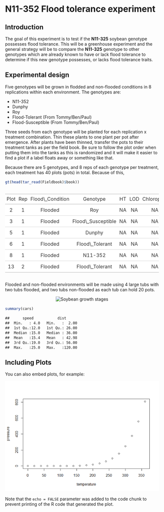 N11-352 Flood tolerance experiment
================

## Introduction

The goal of this experiment is to test if the **N11-325** soybean
genotype possesses flood tolerance. This will be a greenhouse experiment
and the general strategy will be to compare the **N11-325** genotype to
other genotypes which are already known to have or lack flood tolerance
to determine if this new genotype possesses, or lacks flood tolerance
traits.

## Experimental design

Five genotypes will be grown in flodded and non-flooded conditions in 8
replications within each environment. The genotypes are:

-   N11-352
-   Dunphy
-   Roy
-   Flood-Tolerant (From Tommy/Ben/Paul)
-   Flood-Susceptible (From Tommy/Ben/Paul)

Three seeds from each genotype will be planted for each replication x
treatment combination. Thin these plants to one plant per pot after
emergence. After plants have been thinned, transfer the pots to their
treatment tanks as per the field book. Be sure to follow the plot order
when putting them into the tanks as this is randomized and it will make
it easier to find a plot if a label floats away or something like that.

Because there are 5 genotypes, and 8 reps of each genotype per
treatment, each treatment has 40 plots (pots) in total. Because of this,

``` r
gt(head(tar_read(Fieldbook)$book))
```

<!--html_preserve-->
<style>html {
  font-family: -apple-system, BlinkMacSystemFont, 'Segoe UI', Roboto, Oxygen, Ubuntu, Cantarell, 'Helvetica Neue', 'Fira Sans', 'Droid Sans', Arial, sans-serif;
}

#jtbpntrkbi .gt_table {
  display: table;
  border-collapse: collapse;
  margin-left: auto;
  margin-right: auto;
  color: #333333;
  font-size: 16px;
  font-weight: normal;
  font-style: normal;
  background-color: #FFFFFF;
  width: auto;
  border-top-style: solid;
  border-top-width: 2px;
  border-top-color: #A8A8A8;
  border-right-style: none;
  border-right-width: 2px;
  border-right-color: #D3D3D3;
  border-bottom-style: solid;
  border-bottom-width: 2px;
  border-bottom-color: #A8A8A8;
  border-left-style: none;
  border-left-width: 2px;
  border-left-color: #D3D3D3;
}

#jtbpntrkbi .gt_heading {
  background-color: #FFFFFF;
  text-align: center;
  border-bottom-color: #FFFFFF;
  border-left-style: none;
  border-left-width: 1px;
  border-left-color: #D3D3D3;
  border-right-style: none;
  border-right-width: 1px;
  border-right-color: #D3D3D3;
}

#jtbpntrkbi .gt_title {
  color: #333333;
  font-size: 125%;
  font-weight: initial;
  padding-top: 4px;
  padding-bottom: 4px;
  border-bottom-color: #FFFFFF;
  border-bottom-width: 0;
}

#jtbpntrkbi .gt_subtitle {
  color: #333333;
  font-size: 85%;
  font-weight: initial;
  padding-top: 0;
  padding-bottom: 4px;
  border-top-color: #FFFFFF;
  border-top-width: 0;
}

#jtbpntrkbi .gt_bottom_border {
  border-bottom-style: solid;
  border-bottom-width: 2px;
  border-bottom-color: #D3D3D3;
}

#jtbpntrkbi .gt_col_headings {
  border-top-style: solid;
  border-top-width: 2px;
  border-top-color: #D3D3D3;
  border-bottom-style: solid;
  border-bottom-width: 2px;
  border-bottom-color: #D3D3D3;
  border-left-style: none;
  border-left-width: 1px;
  border-left-color: #D3D3D3;
  border-right-style: none;
  border-right-width: 1px;
  border-right-color: #D3D3D3;
}

#jtbpntrkbi .gt_col_heading {
  color: #333333;
  background-color: #FFFFFF;
  font-size: 100%;
  font-weight: normal;
  text-transform: inherit;
  border-left-style: none;
  border-left-width: 1px;
  border-left-color: #D3D3D3;
  border-right-style: none;
  border-right-width: 1px;
  border-right-color: #D3D3D3;
  vertical-align: bottom;
  padding-top: 5px;
  padding-bottom: 6px;
  padding-left: 5px;
  padding-right: 5px;
  overflow-x: hidden;
}

#jtbpntrkbi .gt_column_spanner_outer {
  color: #333333;
  background-color: #FFFFFF;
  font-size: 100%;
  font-weight: normal;
  text-transform: inherit;
  padding-top: 0;
  padding-bottom: 0;
  padding-left: 4px;
  padding-right: 4px;
}

#jtbpntrkbi .gt_column_spanner_outer:first-child {
  padding-left: 0;
}

#jtbpntrkbi .gt_column_spanner_outer:last-child {
  padding-right: 0;
}

#jtbpntrkbi .gt_column_spanner {
  border-bottom-style: solid;
  border-bottom-width: 2px;
  border-bottom-color: #D3D3D3;
  vertical-align: bottom;
  padding-top: 5px;
  padding-bottom: 6px;
  overflow-x: hidden;
  display: inline-block;
  width: 100%;
}

#jtbpntrkbi .gt_group_heading {
  padding: 8px;
  color: #333333;
  background-color: #FFFFFF;
  font-size: 100%;
  font-weight: initial;
  text-transform: inherit;
  border-top-style: solid;
  border-top-width: 2px;
  border-top-color: #D3D3D3;
  border-bottom-style: solid;
  border-bottom-width: 2px;
  border-bottom-color: #D3D3D3;
  border-left-style: none;
  border-left-width: 1px;
  border-left-color: #D3D3D3;
  border-right-style: none;
  border-right-width: 1px;
  border-right-color: #D3D3D3;
  vertical-align: middle;
}

#jtbpntrkbi .gt_empty_group_heading {
  padding: 0.5px;
  color: #333333;
  background-color: #FFFFFF;
  font-size: 100%;
  font-weight: initial;
  border-top-style: solid;
  border-top-width: 2px;
  border-top-color: #D3D3D3;
  border-bottom-style: solid;
  border-bottom-width: 2px;
  border-bottom-color: #D3D3D3;
  vertical-align: middle;
}

#jtbpntrkbi .gt_from_md > :first-child {
  margin-top: 0;
}

#jtbpntrkbi .gt_from_md > :last-child {
  margin-bottom: 0;
}

#jtbpntrkbi .gt_row {
  padding-top: 8px;
  padding-bottom: 8px;
  padding-left: 5px;
  padding-right: 5px;
  margin: 10px;
  border-top-style: solid;
  border-top-width: 1px;
  border-top-color: #D3D3D3;
  border-left-style: none;
  border-left-width: 1px;
  border-left-color: #D3D3D3;
  border-right-style: none;
  border-right-width: 1px;
  border-right-color: #D3D3D3;
  vertical-align: middle;
  overflow-x: hidden;
}

#jtbpntrkbi .gt_stub {
  color: #333333;
  background-color: #FFFFFF;
  font-size: 100%;
  font-weight: initial;
  text-transform: inherit;
  border-right-style: solid;
  border-right-width: 2px;
  border-right-color: #D3D3D3;
  padding-left: 12px;
}

#jtbpntrkbi .gt_summary_row {
  color: #333333;
  background-color: #FFFFFF;
  text-transform: inherit;
  padding-top: 8px;
  padding-bottom: 8px;
  padding-left: 5px;
  padding-right: 5px;
}

#jtbpntrkbi .gt_first_summary_row {
  padding-top: 8px;
  padding-bottom: 8px;
  padding-left: 5px;
  padding-right: 5px;
  border-top-style: solid;
  border-top-width: 2px;
  border-top-color: #D3D3D3;
}

#jtbpntrkbi .gt_grand_summary_row {
  color: #333333;
  background-color: #FFFFFF;
  text-transform: inherit;
  padding-top: 8px;
  padding-bottom: 8px;
  padding-left: 5px;
  padding-right: 5px;
}

#jtbpntrkbi .gt_first_grand_summary_row {
  padding-top: 8px;
  padding-bottom: 8px;
  padding-left: 5px;
  padding-right: 5px;
  border-top-style: double;
  border-top-width: 6px;
  border-top-color: #D3D3D3;
}

#jtbpntrkbi .gt_striped {
  background-color: rgba(128, 128, 128, 0.05);
}

#jtbpntrkbi .gt_table_body {
  border-top-style: solid;
  border-top-width: 2px;
  border-top-color: #D3D3D3;
  border-bottom-style: solid;
  border-bottom-width: 2px;
  border-bottom-color: #D3D3D3;
}

#jtbpntrkbi .gt_footnotes {
  color: #333333;
  background-color: #FFFFFF;
  border-bottom-style: none;
  border-bottom-width: 2px;
  border-bottom-color: #D3D3D3;
  border-left-style: none;
  border-left-width: 2px;
  border-left-color: #D3D3D3;
  border-right-style: none;
  border-right-width: 2px;
  border-right-color: #D3D3D3;
}

#jtbpntrkbi .gt_footnote {
  margin: 0px;
  font-size: 90%;
  padding: 4px;
}

#jtbpntrkbi .gt_sourcenotes {
  color: #333333;
  background-color: #FFFFFF;
  border-bottom-style: none;
  border-bottom-width: 2px;
  border-bottom-color: #D3D3D3;
  border-left-style: none;
  border-left-width: 2px;
  border-left-color: #D3D3D3;
  border-right-style: none;
  border-right-width: 2px;
  border-right-color: #D3D3D3;
}

#jtbpntrkbi .gt_sourcenote {
  font-size: 90%;
  padding: 4px;
}

#jtbpntrkbi .gt_left {
  text-align: left;
}

#jtbpntrkbi .gt_center {
  text-align: center;
}

#jtbpntrkbi .gt_right {
  text-align: right;
  font-variant-numeric: tabular-nums;
}

#jtbpntrkbi .gt_font_normal {
  font-weight: normal;
}

#jtbpntrkbi .gt_font_bold {
  font-weight: bold;
}

#jtbpntrkbi .gt_font_italic {
  font-style: italic;
}

#jtbpntrkbi .gt_super {
  font-size: 65%;
}

#jtbpntrkbi .gt_footnote_marks {
  font-style: italic;
  font-size: 65%;
}
</style>

<div id="jtbpntrkbi"
style="overflow-x:auto;overflow-y:auto;width:auto;height:auto;">

<table class="gt_table">
<thead class="gt_col_headings">
<tr>
<th class="gt_col_heading gt_columns_bottom_border gt_center" rowspan="1" colspan="1">
Plot
</th>
<th class="gt_col_heading gt_columns_bottom_border gt_center" rowspan="1" colspan="1">
Rep
</th>
<th class="gt_col_heading gt_columns_bottom_border gt_center" rowspan="1" colspan="1">
Flood\_Condition
</th>
<th class="gt_col_heading gt_columns_bottom_border gt_center" rowspan="1" colspan="1">
Genotype
</th>
<th class="gt_col_heading gt_columns_bottom_border gt_center" rowspan="1" colspan="1">
HT
</th>
<th class="gt_col_heading gt_columns_bottom_border gt_center" rowspan="1" colspan="1">
LOD
</th>
<th class="gt_col_heading gt_columns_bottom_border gt_center" rowspan="1" colspan="1">
Chlorophyl
</th>
<th class="gt_col_heading gt_columns_bottom_border gt_center" rowspan="1" colspan="1">
Root\_biomass\_wet
</th>
<th class="gt_col_heading gt_columns_bottom_border gt_center" rowspan="1" colspan="1">
Shoot\_biomass\_wet
</th>
<th class="gt_col_heading gt_columns_bottom_border gt_center" rowspan="1" colspan="1">
Root\_biomass\_dry
</th>
<th class="gt_col_heading gt_columns_bottom_border gt_center" rowspan="1" colspan="1">
Shoot\_biomass\_dry
</th>
</tr>
</thead>
<tbody class="gt_table_body">
<tr>
<td class="gt_row gt_center">
2
</td>
<td class="gt_row gt_center">
1
</td>
<td class="gt_row gt_center">
Flooded
</td>
<td class="gt_row gt_center">
Roy
</td>
<td class="gt_row gt_center">
NA
</td>
<td class="gt_row gt_center">
NA
</td>
<td class="gt_row gt_center">
NA
</td>
<td class="gt_row gt_center">
NA
</td>
<td class="gt_row gt_center">
NA
</td>
<td class="gt_row gt_center">
NA
</td>
<td class="gt_row gt_center">
NA
</td>
</tr>
<tr>
<td class="gt_row gt_center">
3
</td>
<td class="gt_row gt_center">
1
</td>
<td class="gt_row gt_center">
Flooded
</td>
<td class="gt_row gt_center">
Flood\_Susceptible
</td>
<td class="gt_row gt_center">
NA
</td>
<td class="gt_row gt_center">
NA
</td>
<td class="gt_row gt_center">
NA
</td>
<td class="gt_row gt_center">
NA
</td>
<td class="gt_row gt_center">
NA
</td>
<td class="gt_row gt_center">
NA
</td>
<td class="gt_row gt_center">
NA
</td>
</tr>
<tr>
<td class="gt_row gt_center">
5
</td>
<td class="gt_row gt_center">
1
</td>
<td class="gt_row gt_center">
Flooded
</td>
<td class="gt_row gt_center">
Dunphy
</td>
<td class="gt_row gt_center">
NA
</td>
<td class="gt_row gt_center">
NA
</td>
<td class="gt_row gt_center">
NA
</td>
<td class="gt_row gt_center">
NA
</td>
<td class="gt_row gt_center">
NA
</td>
<td class="gt_row gt_center">
NA
</td>
<td class="gt_row gt_center">
NA
</td>
</tr>
<tr>
<td class="gt_row gt_center">
6
</td>
<td class="gt_row gt_center">
1
</td>
<td class="gt_row gt_center">
Flooded
</td>
<td class="gt_row gt_center">
Flood\_Tolerant
</td>
<td class="gt_row gt_center">
NA
</td>
<td class="gt_row gt_center">
NA
</td>
<td class="gt_row gt_center">
NA
</td>
<td class="gt_row gt_center">
NA
</td>
<td class="gt_row gt_center">
NA
</td>
<td class="gt_row gt_center">
NA
</td>
<td class="gt_row gt_center">
NA
</td>
</tr>
<tr>
<td class="gt_row gt_center">
8
</td>
<td class="gt_row gt_center">
1
</td>
<td class="gt_row gt_center">
Flooded
</td>
<td class="gt_row gt_center">
N11-352
</td>
<td class="gt_row gt_center">
NA
</td>
<td class="gt_row gt_center">
NA
</td>
<td class="gt_row gt_center">
NA
</td>
<td class="gt_row gt_center">
NA
</td>
<td class="gt_row gt_center">
NA
</td>
<td class="gt_row gt_center">
NA
</td>
<td class="gt_row gt_center">
NA
</td>
</tr>
<tr>
<td class="gt_row gt_center">
13
</td>
<td class="gt_row gt_center">
2
</td>
<td class="gt_row gt_center">
Flooded
</td>
<td class="gt_row gt_center">
Flood\_Tolerant
</td>
<td class="gt_row gt_center">
NA
</td>
<td class="gt_row gt_center">
NA
</td>
<td class="gt_row gt_center">
NA
</td>
<td class="gt_row gt_center">
NA
</td>
<td class="gt_row gt_center">
NA
</td>
<td class="gt_row gt_center">
NA
</td>
<td class="gt_row gt_center">
NA
</td>
</tr>
</tbody>
</table>

</div>

<!--/html_preserve-->

Flooded and non-flooded environments will be made using 4 large tubs
with two tubs flooded, and two tubs non-flooded as each tub can hold 20
pots.

<center>

![Soybean growth
stages](https://prairiecalifornian.com/wp-content/uploads/2015/07/SoybeanGrowthStages-image1.jpg)

</center>

``` r
summary(cars)
```

    ##      speed           dist       
    ##  Min.   : 4.0   Min.   :  2.00  
    ##  1st Qu.:12.0   1st Qu.: 26.00  
    ##  Median :15.0   Median : 36.00  
    ##  Mean   :15.4   Mean   : 42.98  
    ##  3rd Qu.:19.0   3rd Qu.: 56.00  
    ##  Max.   :25.0   Max.   :120.00

## Including Plots

You can also embed plots, for example:

![](README_files/figure-gfm/pressure-1.png)<!-- -->

Note that the `echo = FALSE` parameter was added to the code chunk to
prevent printing of the R code that generated the plot.
